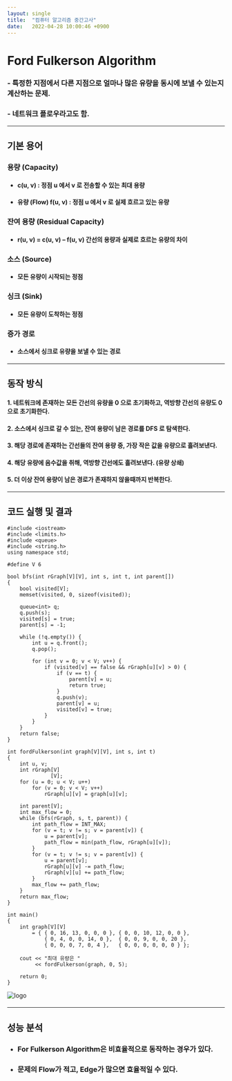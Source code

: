 ```yaml
---
layout: single
title:  "컴퓨터 알고리즘 중간고사"
date:   2022-04-28 10:00:46 +0900
---
```

#  Ford Fulkerson Algorithm
### - 특정한 지점에서 다른 지점으로 얼마나 많은 유량을 동시에 보낼 수 있는지 계산하는 문제.
### - 네트워크 플로우라고도 함.
---
## 기본 용어
### 용량 (Capacity) 
* #### c(u, v) : 정점 u 에서 v 로 전송할 수 있는 최대 용량
* #### 유량 (Flow) f(u, v) : 정점 u 에서 v 로 실제 흐르고 있는 유량
### 잔여 용량 (Residual Capacity) 
* #### r(u, v) = c(u, v) – f(u, v) 간선의 용량과 실제로 흐르는 유량의 차이
### 소스 (Source) 
* #### 모든 유량이 시작되는 정점
### 싱크 (Sink) 
* #### 모든 유량이 도착하는 정점
### 증가 경로 
* #### 소스에서 싱크로 유량을 보낼 수 있는 경로
---
## 동작 방식
#### 1. 네트워크에 존재하는 모든 간선의 유량을 0 으로 초기화하고, 역방향 간선의 유량도 0 으로 초기화한다.
#### 2. 소스에서 싱크로 갈 수 있는, 잔여 용량이 남은 경로를 DFS 로 탐색한다.
#### 3. 해당 경로에 존재하는 간선들의 잔여 용량 중, 가장 작은 값을 유량으로 흘려보낸다.
#### 4. 해당 유량에 음수값을 취해, 역방향 간선에도 흘려보낸다. (유량 상쇄)
#### 5. 더 이상 잔여 용량이 남은 경로가 존재하지 않을때까지 반복한다.
---

## 코드 실행 및 결과
```
#include <iostream>
#include <limits.h>
#include <queue>
#include <string.h>
using namespace std;

#define V 6
 
bool bfs(int rGraph[V][V], int s, int t, int parent[])
{
    bool visited[V];
    memset(visited, 0, sizeof(visited));
 
    queue<int> q;
    q.push(s);
    visited[s] = true;
    parent[s] = -1;
 
    while (!q.empty()) {
        int u = q.front();
        q.pop();
 
        for (int v = 0; v < V; v++) {
            if (visited[v] == false && rGraph[u][v] > 0) {
                if (v == t) {
                    parent[v] = u;
                    return true;
                }
                q.push(v);
                parent[v] = u;
                visited[v] = true;
            }
        }
    }
    return false;
}

int fordFulkerson(int graph[V][V], int s, int t)
{
    int u, v;
    int rGraph[V]
              [V];
    for (u = 0; u < V; u++)
        for (v = 0; v < V; v++)
            rGraph[u][v] = graph[u][v];
 
    int parent[V];
    int max_flow = 0;
    while (bfs(rGraph, s, t, parent)) {
        int path_flow = INT_MAX;
        for (v = t; v != s; v = parent[v]) {
            u = parent[v];
            path_flow = min(path_flow, rGraph[u][v]);
        }
        for (v = t; v != s; v = parent[v]) {
            u = parent[v];
            rGraph[u][v] -= path_flow;
            rGraph[v][u] += path_flow;
        }
        max_flow += path_flow;
    }
    return max_flow;
}
 
int main()
{
    int graph[V][V]
        = { { 0, 16, 13, 0, 0, 0 }, { 0, 0, 10, 12, 0, 0 },
            { 0, 4, 0, 0, 14, 0 },  { 0, 0, 9, 0, 0, 20 },
            { 0, 0, 0, 7, 0, 4 },   { 0, 0, 0, 0, 0, 0 } };
 
    cout << "최대 유량은 "
         << fordFulkerson(graph, 0, 5);
 
    return 0;
}
```
![logo]()

####
---
## 성능 분석
* ###  For Fulkerson Algorithm은 비효율적으로 동작하는 경우가 있다. 
* ### 문제의 Flow가 적고, Edge가 많으면 효율적일 수 있다.